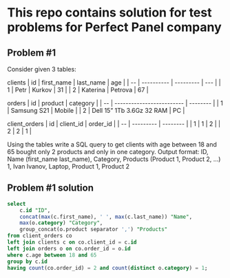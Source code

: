 # This repo contains solution for test problems for Perfect Panel company
## Problem #1

Consider given 3 tables:

clients
| id | first_name | last_name | age |
| -- | ---------- | --------- | --- |
| 1  | Petr       | Kurkov    | 31  |
| 2  | Katerina   | Petrova   | 67  |

orders
| id | product                   | category |
| -- | ------------------------- | -------- |
| 1  | Samsung S21               | Mobile   |
| 2  | Dell 15” 1Tb 3.6Gz 32 RAM | PC       |

client_orders
| id | client_id | order_id |
| -- | --------- | -------- |
| 1  | 1         | 2        |
| 2  | 2         | 1        |

Using the tables write a SQL query to get clients with age between 18 and 65 bought only 2 products and only in one category.
Output format:
    ID, Name (first_name last_name), Category, Products (Product 1, Product 2, ...)
     1,                 Ivan Ivanov,   Laptop, Product 1, Product 2

## Problem #1 solution

```sql
select
    c.id "ID",
    concat(max(c.first_name), ' ', max(c.last_name)) "Name",
    max(o.category) "Category",
    group_concat(o.product separator ',') "Products"
from client_orders co
left join clients c on co.client_id = c.id
left join orders o on co.order_id = o.id
where c.age between 18 and 65
group by c.id
having count(co.order_id) = 2 and count(distinct o.category) = 1;
```